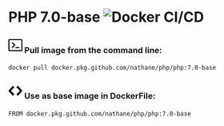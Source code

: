 # PHP 7.0-base ![Docker CI/CD](https://github.com/nathane/php/workflows/Docker%20CI/CD/badge.svg?branch=7.0-base)

### ![Terminal](icons/terminal.svg) Pull image from the command line:

```
docker pull docker.pkg.github.com/nathane/php/php:7.0-base
```

### ![Code](icons/code.svg) Use as base image in DockerFile:

```
FROM docker.pkg.github.com/nathane/php/php:7.0-base
```
